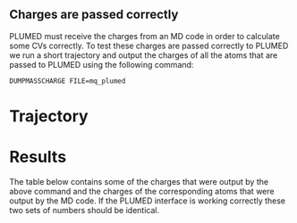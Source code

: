 Charges are passed correctly
---------------------------

PLUMED must receive the charges from an MD code in order to calculate some CVs correctly.
To test these charges are passed correctly to PLUMED we run a short trajectory and output the charges of all the atoms that 
are passed to PLUMED using the following command: 

```plumed
DUMPMASSCHARGE FILE=mq_plumed
```

# Trajectory

# Results 

The table below contains some of the charges that were output by the above command and the charges of the corresponding atoms 
that were output by the MD code.  If the PLUMED interface is working correctly these two sets of numbers should be identical.

